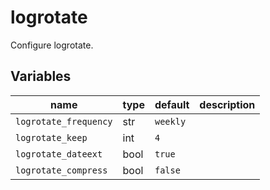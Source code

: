 # logrotate

Configure logrotate.

## Variables

| name                  | type | default  | description |
| ---                   | ---  | ---      | ---         |
| `logrotate_frequency` | str  | `weekly` |             |
| `logrotate_keep`      | int  | `4`      |             |
| `logrotate_dateext`   | bool | `true`   |             |
| `logrotate_compress`  | bool | `false`  |             |
